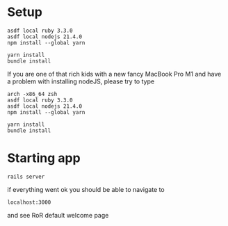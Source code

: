 # Setup

```
asdf local ruby 3.3.0
asdf local nodejs 21.4.0
npm install --global yarn

yarn install
bundle install
```

If you are one of that rich kids with a new fancy MacBook Pro M1 and have a problem with installing nodeJS, please try to type
```
arch -x86_64 zsh
asdf local ruby 3.3.0
asdf local nodejs 21.4.0
npm install --global yarn

yarn install
bundle install
```

# Starting app

```
rails server
```
if everything went ok you should be able to navigate to
```
localhost:3000
```
and see RoR default welcome page

